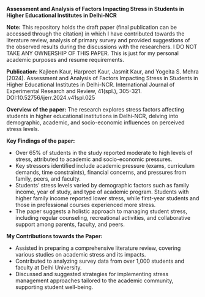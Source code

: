 **Assessment and Analysis of Factors Impacting Stress in Students in Higher Educational Institutes in Delhi-NCR**

**Note:** This repository holds the draft paper (final publication can be accessed through the citation) in which I have contributed towards the literature review, analysis of primary survey and provided suggestions of the observed results during the discussions with the researchers. I DO NOT TAKE ANY OWNERSHIP OF THIS PAPER. This is just for my personal academic purposes and resume requirements.

**Publication:** Kajleen Kaur, Harpreet Kaur, Jasmit Kaur, and Yogeita S. Mehra (2024). Assessment and Analysis of Factors Impacting Stress in Students in Higher Educational Institutes in Delhi-NCR. International Journal of Experimental Research and Review, 41(spl.), 305-321. DOI:10.52756/ijerr.2024.v41spl.025

**Overview of the paper:** The research explores stress factors affecting students in higher educational institutions in Delhi-NCR, delving into demographic, academic, and socio-economic influences on perceived stress levels.

**Key Findings of the paper:** 
- Over 65% of students in the study reported moderate to high levels of stress, attributed to academic and socio-economic pressures.
- Key stressors identified include academic pressure (exams, curriculum demands, time constraints), financial concerns, and pressures from family, peers, and faculty.
- Students’ stress levels varied by demographic factors such as family income, year of study, and type of academic program. Students with higher family income reported lower stress, while first-year students and those in professional courses experienced more stress.
- The paper suggests a holistic approach to managing student stress, including regular counseling, recreational activities, and collaborative support among parents, faculty, and peers.

**My Contributions towards the Paper:**
- Assisted in preparing a comprehensive literature review, covering various studies on academic stress and its impacts.
- Contributed to analyzing survey data from over 1,000 students and faculty at Delhi University.
- Discussed and suggested strategies for implementing stress management approaches tailored to the academic community, supporting student well-being.
